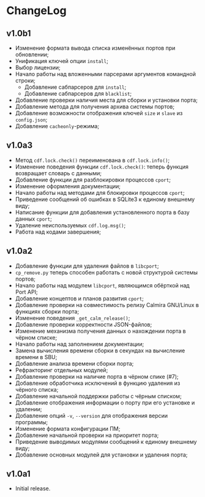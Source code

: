 # ChangeLog

## v1.0b1

* Изменение формата вывода списка изменённых портов при обновлении;
* Унификация ключей опции `install`;
* Выбор лицензии;
* Начало работы над вложенными парсерами аргументов командной строки;
    * Добавление сабпарсеров для `install`;
    * Добавление сабпарсеров для `blacklist`;
* Добавление проверки наличия места для сборки и установки порта;
* Добавление метода для получения архива системы портов;
* Добавление возможности отображения ключей `size` и `slave` из `config.json`;
* Добавление `cacheonly`-режима;

## v1.0a3

* Метод `cdf.lock.check()` переименована в `cdf.lock.info()`;
* Изменение поведения функции `cdf.lock.check()`: теперь функция возвращает словарь с данными;
* Добавление функции для разблокировки процессов `cport`;
* Изменение оформления документации;
* Начало работы над методами для блокировки процессов `cport`;
* Приведение сообщений об ошибках в SQLite3 к единому внешнему виду;
* Написание функции для добавления установленного порта в базу данных `cport`;
* Удаление неиспользуемых `cdf.log.msg()`;
* Работа над кодами завершения;

## v1.0a2

* Добавление функции для удаления файлов в `libcport`;
* `cp_remove.py` теперь способен работать с новой структурой системы портов;
* Начало работы над модулем `libcport`, являющимся обёрткой над Port API;
* Добавление концептов и планов развития `cport`;
* Добавление проверки на совместимость релизу Calmira GNU/Linux в функциях сборки порта;
* Изменение поведения `_get_calm_release()`;
* Добавление проверки корректности JSON-файлов;
* Изменение механизма получения данных о нахождении порта в чёрном списке;
* Начало работы над заполнением документации;
* Замена вычисления времени сборки в секундах на вычисление времени в SBU;
* Добавление анализа времени сборки порта;
* Рефракторинг отдельных модулей;
* Добавление проверки на наличие порта в чёрном спике (#7);
* Добавление обработчика исключений в функцию удаления из чёрного списка;
* Добавление начальной поддержки работы с чёрным списком;
* Добавление отображения информации о порту при его установке и удалении;
* Добавление опций `-v`, `--version` для отображения версии программы;
* Изменение формата конфигурации ПМ;
* Добавление начальной проверки на приоритет порта;
* Приведение выводимых модулями сообщений к единому внешнему виду;
* Добавление основных модулей для установки и удаления порта;

## v1.0a1

* Initial release.